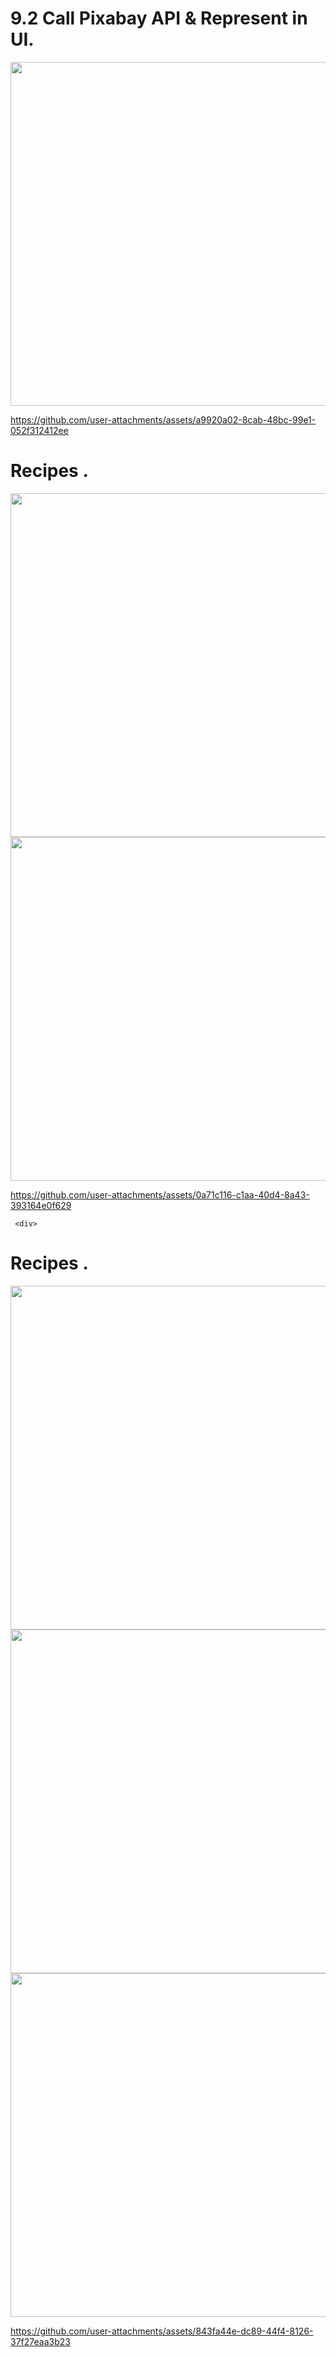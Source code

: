 
  
  <div>
  <h1>9.2 Call Pixabay API & Represent in UI. </h1>
  <img  height= "550" src="https://github.com/user-attachments/assets/28c44e93-a5b4-4ba2-930e-b5e115e8a767"  />

https://github.com/user-attachments/assets/a9920a02-8cab-48bc-99e1-052f312412ee


  </div>

   <div>
  <h1> Recipes . </h1>
      <img  height= "550" src="https://github.com/user-attachments/assets/05c2ef08-fe95-4527-b65a-c253a55aab3e"  />
   <img  height= "550" src="https://github.com/user-attachments/assets/6e2718d7-5144-4383-8bd0-13a339cda707"  />
      
https://github.com/user-attachments/assets/0a71c116-c1aa-40d4-8a43-393164e0f629


  </div>


    
     <div>
     
  <h1> Recipes . </h1>
      <img  height= "550" src="https://github.com/user-attachments/assets/93a39283-6faa-4905-a8be-dee52909057c"  />
   <img  height= "550" src="https://github.com/user-attachments/assets/364a6e4f-ef6b-4ccf-8653-66d81575e6dc"  />
    <img  height= "550" src="https://github.com/user-attachments/assets/8db472e5-9edf-4be1-b738-fc5bb186d94f"  />
      


https://github.com/user-attachments/assets/843fa44e-dc89-44f4-8126-37f27eaa3b23



  </div>



  

